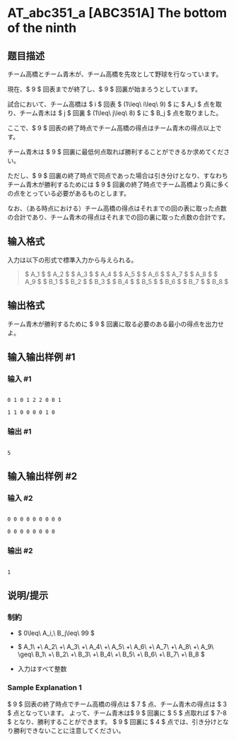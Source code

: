 # AT_abc351_a [ABC351A] The bottom of the ninth

## 题目描述

[problemUrl]: https://atcoder.jp/contests/abc351/tasks/abc351_a

チーム高橋とチーム青木が、チーム高橋を先攻として野球を行なっています。  
現在、$ 9 $ 回表までが終了し、$ 9 $ 回裏が始まろうとしています。

試合において、チーム高橋は $ i $ 回表 $ (1\leq\ i\leq\ 9) $ に $ A_i $ 点を取り、チーム青木は $ j $ 回裏 $ (1\leq\ j\leq\ 8) $ に $ B_j $ 点を取りました。  
ここで、$ 9 $ 回表の終了時点でチーム高橋の得点はチーム青木の得点以上です。  
チーム青木は $ 9 $ 回裏に最低何点取れば勝利することができるか求めてください。

ただし、$ 9 $ 回裏の終了時点で同点であった場合は引き分けとなり、すなわちチーム青木が勝利するためには $ 9 $ 回裏の終了時点でチーム高橋より真に多くの点をとっている必要があるものとします。  
なお、（ある時点における）チーム高橋の得点はそれまでの回の表に取った点数の合計であり、チーム青木の得点はそれまでの回の裏に取った点数の合計です。

## 输入格式

入力は以下の形式で標準入力から与えられる。

> $ A_1 $ $ A_2 $ $ A_3 $ $ A_4 $ $ A_5 $ $ A_6 $ $ A_7 $ $ A_8 $ $ A_9 $ $ B_1 $ $ B_2 $ $ B_3 $ $ B_4 $ $ B_5 $ $ B_6 $ $ B_7 $ $ B_8 $

## 输出格式

チーム青木が勝利するために $ 9 $ 回裏に取る必要のある最小の得点を出力せよ。

## 输入输出样例 #1

### 输入 #1

```
0 1 0 1 2 2 0 0 1
1 1 0 0 0 0 1 0
```

### 输出 #1

```
5
```

## 输入输出样例 #2

### 输入 #2

```
0 0 0 0 0 0 0 0 0
0 0 0 0 0 0 0 0
```

### 输出 #2

```
1
```

## 说明/提示

### 制約

- $ 0\leq\ A_i,\ B_j\leq\ 99 $
- $ A_1\ +\ A_2\ +\ A_3\ +\ A_4\ +\ A_5\ +\ A_6\ +\ A_7\ +\ A_8\ +\ A_9\ \geq\ B_1\ +\ B_2\ +\ B_3\ +\ B_4\ +\ B_5\ +\ B_6\ +\ B_7\ +\ B_8 $
- 入力はすべて整数

### Sample Explanation 1

$ 9 $ 回表の終了時点でチーム高橋の得点は $ 7 $ 点、チーム青木の得点は $ 3 $ 点となっています。 よって、チーム青木は$ 9 $ 回裏に $ 5 $ 点取れば $ 7-8 $ となり、勝利することができます。 $ 9 $ 回裏に $ 4 $ 点では、引き分けとなり勝利できないことに注意してください。